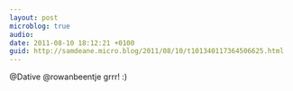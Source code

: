 ```yaml
---
layout: post
microblog: true
audio: 
date: 2011-08-10 18:12:21 +0100
guid: http://samdeane.micro.blog/2011/08/10/t101340117364506625.html
---
```

@Dative @rowanbeentje grrr! :)
